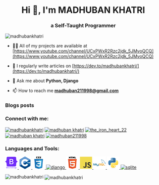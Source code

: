 <h1 align="center">Hi 👋, I'm MADHUBAN KHATRI</h1>
<h3 align="center">a Self-Taught Programmer</h3>

<p align="left"> <img src="https://komarev.com/ghpvc/?username=madhubankhatri&label=Profile%20views&color=0e75b6&style=flat" alt="madhubankhatri" /> </p>


- 👨‍💻 All of my projects are available at [https://www.youtube.com/channel/UCxPWxR2Rzc2jdk_5JMvoQCQ](https://www.youtube.com/channel/UCxPWxR2Rzc2jdk_5JMvoQCQ)

- 📝 I regularly write articles on [https://dev.to/madhubankhatri/](https://dev.to/madhubankhatri/)

- 💬 Ask me about **Python, Django**

- 📫 How to reach me **madhuban211998@gmail.com**



### Blogs posts
<!-- BLOG-POST-LIST:START -->
<!-- BLOG-POST-LIST:END -->

<h3 align="left">Connect with me:</h3>
<p align="left">
<a href="https://dev.to/madhubankhatri" target="blank"><img align="center" src="https://raw.githubusercontent.com/rahuldkjain/github-profile-readme-generator/master/src/images/icons/Social/devto.svg" alt="madhubankhatri" height="30" width="40" /></a>
<a href="https://linkedin.com/in/madhuban khatri" target="blank"><img align="center" src="https://raw.githubusercontent.com/rahuldkjain/github-profile-readme-generator/master/src/images/icons/Social/linked-in-alt.svg" alt="madhuban khatri" height="30" width="40" /></a>
<a href="https://instagram.com/the_iron_heart_22" target="blank"><img align="center" src="https://raw.githubusercontent.com/rahuldkjain/github-profile-readme-generator/master/src/images/icons/Social/instagram.svg" alt="the_iron_heart_22" height="30" width="40" /></a>
<a href="https://www.youtube.com/c/madhuban khatri" target="blank"><img align="center" src="https://raw.githubusercontent.com/rahuldkjain/github-profile-readme-generator/master/src/images/icons/Social/youtube.svg" alt="madhuban khatri" height="30" width="40" /></a>
<a href="https://www.codechef.com/users/madhuban211998" target="blank"><img align="center" src="https://cdn.jsdelivr.net/npm/simple-icons@3.1.0/icons/codechef.svg" alt="madhuban211998" height="30" width="40" /></a>
</p>

<h3 align="left">Languages and Tools:</h3>
<p align="left"> <a href="https://getbootstrap.com" target="_blank" rel="noreferrer"> <img src="https://raw.githubusercontent.com/devicons/devicon/master/icons/bootstrap/bootstrap-plain-wordmark.svg" alt="bootstrap" width="40" height="40"/> </a> <a href="https://www.w3schools.com/cpp/" target="_blank" rel="noreferrer"> <img src="https://raw.githubusercontent.com/devicons/devicon/master/icons/cplusplus/cplusplus-original.svg" alt="cplusplus" width="40" height="40"/> </a> <a href="https://www.w3schools.com/css/" target="_blank" rel="noreferrer"> <img src="https://raw.githubusercontent.com/devicons/devicon/master/icons/css3/css3-original-wordmark.svg" alt="css3" width="40" height="40"/> </a> <a href="https://www.djangoproject.com/" target="_blank" rel="noreferrer"> <img src="https://cdn.worldvectorlogo.com/logos/django.svg" alt="django" width="40" height="40"/> </a> <a href="https://www.w3.org/html/" target="_blank" rel="noreferrer"> <img src="https://raw.githubusercontent.com/devicons/devicon/master/icons/html5/html5-original-wordmark.svg" alt="html5" width="40" height="40"/> </a> <a href="https://developer.mozilla.org/en-US/docs/Web/JavaScript" target="_blank" rel="noreferrer"> <img src="https://raw.githubusercontent.com/devicons/devicon/master/icons/javascript/javascript-original.svg" alt="javascript" width="40" height="40"/> </a> <a href="https://www.mysql.com/" target="_blank" rel="noreferrer"> <img src="https://raw.githubusercontent.com/devicons/devicon/master/icons/mysql/mysql-original-wordmark.svg" alt="mysql" width="40" height="40"/> </a> <a href="https://www.python.org" target="_blank" rel="noreferrer"> <img src="https://raw.githubusercontent.com/devicons/devicon/master/icons/python/python-original.svg" alt="python" width="40" height="40"/> </a> <a href="https://www.sqlite.org/" target="_blank" rel="noreferrer"> <img src="https://www.vectorlogo.zone/logos/sqlite/sqlite-icon.svg" alt="sqlite" width="40" height="40"/> </a> </p>

<p><img align="left" src="https://github-readme-stats.vercel.app/api/top-langs?username=madhubankhatri&show_icons=true&locale=en&layout=compact" alt="madhubankhatri" /></p>

<p>&nbsp;<img align="center" src="https://github-readme-stats.vercel.app/api?username=madhubankhatri&show_icons=true&locale=en" alt="madhubankhatri" /></p>
